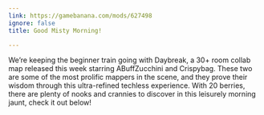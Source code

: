 ```yaml
---
link: https://gamebanana.com/mods/627498
ignore: false
title: Good Misty Morning!

---
```


We’re keeping the beginner train going with Daybreak, a 30+ room collab map released this week starring ABuffZucchini and Crispybag. These two are some of the most prolific mappers in the scene, and they prove their wisdom through this ultra-refined techless experience. With 20 berries, there are plenty of nooks and crannies to discover in this leisurely morning jaunt, check it out below!